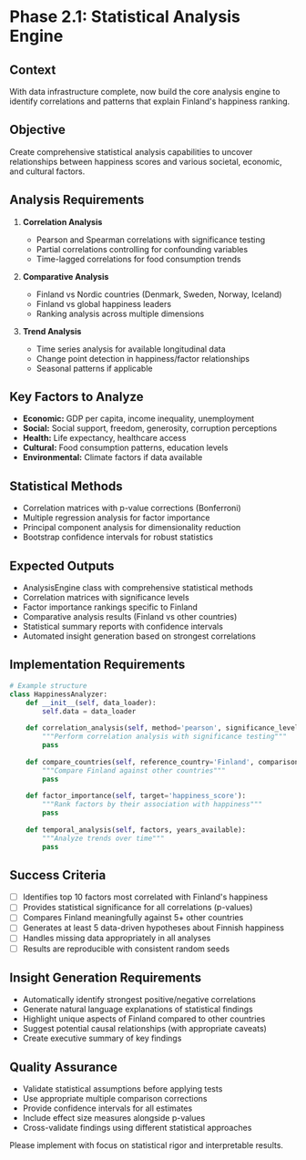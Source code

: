 # Phase 2.1: Statistical Analysis Engine

## Context
With data infrastructure complete, now build the core analysis engine to identify correlations and patterns that explain Finland's happiness ranking.

## Objective
Create comprehensive statistical analysis capabilities to uncover relationships between happiness scores and various societal, economic, and cultural factors.

## Analysis Requirements
1. **Correlation Analysis**
   - Pearson and Spearman correlations with significance testing
   - Partial correlations controlling for confounding variables
   - Time-lagged correlations for food consumption trends

2. **Comparative Analysis**
   - Finland vs Nordic countries (Denmark, Sweden, Norway, Iceland)
   - Finland vs global happiness leaders
   - Ranking analysis across multiple dimensions

3. **Trend Analysis**
   - Time series analysis for available longitudinal data
   - Change point detection in happiness/factor relationships
   - Seasonal patterns if applicable

## Key Factors to Analyze
- **Economic:** GDP per capita, income inequality, unemployment
- **Social:** Social support, freedom, generosity, corruption perceptions
- **Health:** Life expectancy, healthcare access
- **Cultural:** Food consumption patterns, education levels
- **Environmental:** Climate factors if data available

## Statistical Methods
- Correlation matrices with p-value corrections (Bonferroni)
- Multiple regression analysis for factor importance
- Principal component analysis for dimensionality reduction
- Bootstrap confidence intervals for robust statistics

## Expected Outputs
- AnalysisEngine class with comprehensive statistical methods
- Correlation matrices with significance levels
- Factor importance rankings specific to Finland
- Comparative analysis results (Finland vs other countries)
- Statistical summary reports with confidence intervals
- Automated insight generation based on strongest correlations

## Implementation Requirements
```python
# Example structure
class HappinessAnalyzer:
    def __init__(self, data_loader):
        self.data = data_loader
        
    def correlation_analysis(self, method='pearson', significance_level=0.05):
        """Perform correlation analysis with significance testing"""
        pass
        
    def compare_countries(self, reference_country='Finland', comparison_countries=None):
        """Compare Finland against other countries"""
        pass
        
    def factor_importance(self, target='happiness_score'):
        """Rank factors by their association with happiness"""
        pass
        
    def temporal_analysis(self, factors, years_available):
        """Analyze trends over time"""
        pass
```

## Success Criteria
- [ ] Identifies top 10 factors most correlated with Finland's happiness
- [ ] Provides statistical significance for all correlations (p-values)
- [ ] Compares Finland meaningfully against 5+ other countries
- [ ] Generates at least 5 data-driven hypotheses about Finnish happiness
- [ ] Handles missing data appropriately in all analyses
- [ ] Results are reproducible with consistent random seeds

## Insight Generation Requirements
- Automatically identify strongest positive/negative correlations
- Generate natural language explanations of statistical findings
- Highlight unique aspects of Finland compared to other countries
- Suggest potential causal relationships (with appropriate caveats)
- Create executive summary of key findings

## Quality Assurance
- Validate statistical assumptions before applying tests
- Use appropriate multiple comparison corrections
- Provide confidence intervals for all estimates
- Include effect size measures alongside p-values
- Cross-validate findings using different statistical approaches

Please implement with focus on statistical rigor and interpretable results.